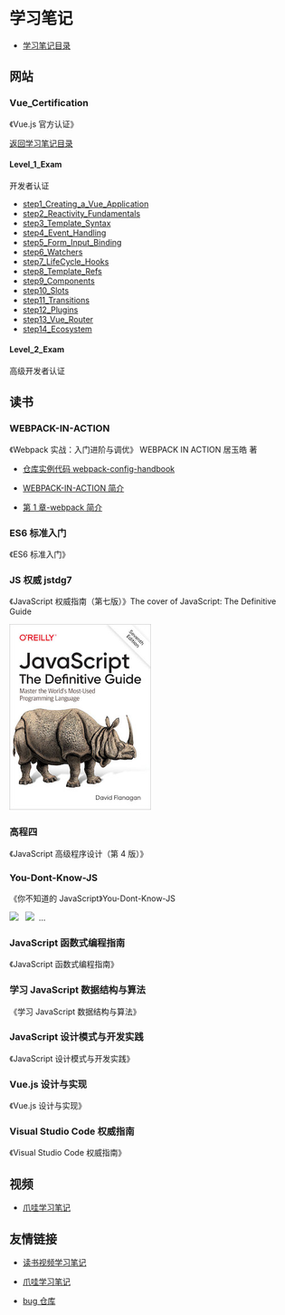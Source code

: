# 学习笔记

- [学习笔记目录](/README.md)

## 网站

### Vue_Certification

《Vue.js 官方认证》

[返回学习笔记目录](/README.md)

#### Level_1_Exam

开发者认证

- [step1_Creating_a_Vue_Application](/Vue_Certification/Level_1_Exam/step1_Creating_a_Vue_Application.md)
- [step2_Reactivity_Fundamentals](/Vue_Certification/Level_1_Exam/step2_Reactivity_Fundamentals.md)
- [step3_Template_Syntax](/Vue_Certification/Level_1_Exam/step3_Template_Syntax.md)
- [step4_Event_Handling](/Vue_Certification/Level_1_Exam/step4_Event_Handling.md)
- [step5_Form_Input_Binding](/Vue_Certification/Level_1_Exam/step5_Form_Input_Binding.md)
- [step6_Watchers](/Vue_Certification/Level_1_Exam/step6_Watchers.md)
- [step7_LifeCycle_Hooks](/Vue_Certification/Level_1_Exam/step7_LifeCycle_Hooks.md)
- [step8_Template_Refs](/Vue_Certification/Level_1_Exam/step8_Template_Refs.md)
- [step9_Components](/Vue_Certification/Level_1_Exam/step9_Components.md)
- [step10_Slots](/Vue_Certification/Level_1_Exam/step10_Slots.md)
- [step11_Transitions](/Vue_Certification/Level_1_Exam/step11_Transitions.md)
- [step12_Plugins](/Vue_Certification/Level_1_Exam/step12_Plugins.md)
- [step13_Vue_Router](/Vue_Certification/Level_1_Exam/step13_Vue_Router.md)
- [step14_Ecosystem](/Vue_Certification/Level_1_Exam/step14_Ecosystem.md)

#### Level_2_Exam

高级开发者认证

## 读书

### WEBPACK-IN-ACTION

《Webpack 实战：入门进阶与调优》 WEBPACK IN ACTION 居玉皓 著

- [仓库实例代码 webpack-config-handbook](https://github.com/yuhaoju/webpack-config-handbook)

- [WEBPACK-IN-ACTION 简介](/WEBPACK-IN-ACTION/README.md)

- [第 1 章-webpack 简介](/WEBPACK-IN-ACTION/第1章-webpack简介.md)

### ES6 标准入门

《ES6 标准入门》

### JS 权威 jstdg7

《JavaScript 权威指南（第七版）》The cover of JavaScript: The Definitive Guide

![The cover of JavaScript: The Definitive Guide](/imgs/jstdg7.jpg)

### 高程四

《JavaScript 高级程序设计（第 4 版）》

### You-Dont-Know-JS

《你不知道的 JavaScript》You-Dont-Know-JS

<a href="https://leanpub.com/ydkjsy-get-started"><img src="get-started/images/cover.png" width="75"></a>&nbsp;&nbsp;
<a href="https://leanpub.com/ydkjsy-scope-closures"><img src="scope-closures/images/cover.png" width="75"></a>&nbsp;&nbsp;...

### JavaScript 函数式编程指南

《JavaScript 函数式编程指南》

### 学习 JavaScript 数据结构与算法

《学习 JavaScript 数据结构与算法》

### JavaScript 设计模式与开发实践

《JavaScript 设计模式与开发实践》

### Vue.js 设计与实现

《Vue.js 设计与实现》

### Visual Studio Code 权威指南

《Visual Studio Code 权威指南》

## 视频

- [爪哇学习笔记](https://github.com/djsz3y/zhaowa-study-notes)

## 友情链接

- [读书视频学习笔记](https://github.com/djsz3y/learning-notes)

- [爪哇学习笔记](https://github.com/djsz3y/zhaowa-study-notes)

- [bug 仓库](https://github.com/djsz3y/bug-repository)
